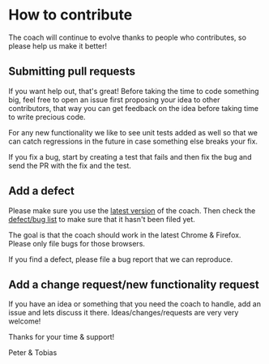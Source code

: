 # How to contribute
The coach will continue to evolve thanks to people who contributes, so please help us make it better!

## Submitting pull requests
If you want help out, that's great! Before taking the time to code something big, feel free to open an issue first proposing your idea to other contributors, that way you can get feedback on the idea before taking time to write precious code.

For any new functionality we like to see unit tests added as well so that we can catch regressions in the future in case something else breaks your fix.

If you fix a bug, start by creating a test that fails and then fix the bug and send the PR with the fix and the test.

## Add a defect
Please make sure you use the [latest version](https://www.npmjs.com/package/webcoach) of the coach. Then check the [defect/bug list](https://github.com/sitespeedio/coach/issues?labels=bug&page=1&state=open) to make sure that it hasn't been filed yet.

The goal is that the coach should work in the latest Chrome & Firefox. Please only file bugs for those browsers.

If you find a defect, please file a bug report that we can reproduce.

## Add a change request/new functionality request
If you have an idea or something that you need the coach to handle, add an issue and lets discuss it there. Ideas/changes/requests are very very welcome!

Thanks for your time & support!

Peter & Tobias
